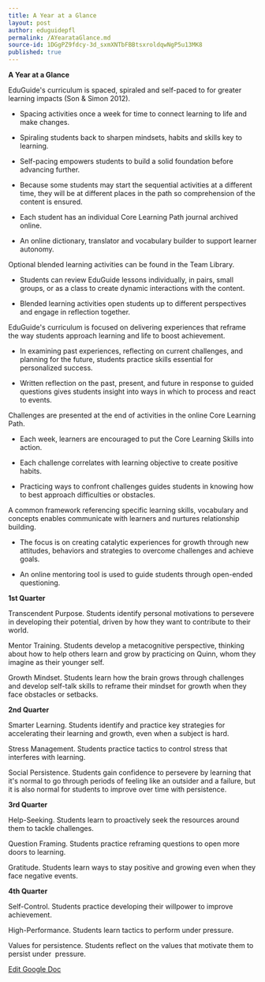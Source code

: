```yaml
---
title: A Year at a Glance
layout: post
author: eduguidepfl
permalink: /AYearataGlance.md
source-id: 1DGgPZ9fdcy-3d_sxmXNTbFBBtsxroldqwNgP5u13MK8
published: true
---
```

**A Year at a Glance**

EduGuide's curriculum is spaced, spiraled and self-paced to for greater learning impacts (Son & Simon 2012).

* Spacing activities once a week for time to connect learning to life and make changes.

* Spiraling students back to sharpen mindsets, habits and skills key to learning.

* Self-pacing empowers students to build a solid foundation before advancing further.

* Because some students may start the sequential activities at a different time, they will be at different places in the path so comprehension of the content is ensured.

* Each student has an individual Core Learning Path journal archived online.

* An online dictionary, translator and vocabulary builder to support learner autonomy.

Optional blended learning activities can be found in the Team Library.

* Students can review EduGuide lessons individually, in pairs, small groups, or as a class to create dynamic interactions with the content.

* Blended learning activities open students up to different perspectives and engage in reflection together.

EduGuide's curriculum is focused on delivering experiences that reframe the way students approach learning and life to boost achievement.

* In examining past experiences, reflecting on current challenges, and planning for the future, students practice skills essential for personalized success.

* Written reflection on the past, present, and future in response to guided questions gives students insight into ways in which to process and react to events.

Challenges are presented at the end of activities in the online Core Learning Path. 

* Each week, learners are encouraged to put the Core Learning Skills into action.

* Each challenge correlates with learning objective to create positive habits.

* Practicing ways to confront challenges guides students in knowing how to best approach difficulties or obstacles. 

A common framework referencing specific learning skills, vocabulary and concepts enables communicate with learners and nurtures relationship building.

* The focus is on creating catalytic experiences for growth through new attitudes, behaviors and strategies to overcome challenges and achieve goals.

* An online mentoring tool is used to guide students through open-ended questioning.

**1st Quarter**

Transcendent Purpose. Students identify personal motivations to persevere in developing their potential, driven by how they want to contribute to their world.

Mentor Training. Students develop a metacognitive perspective, thinking about how to help others learn and grow by practicing on Quinn, whom they imagine as their younger self.

Growth Mindset. Students learn how the brain grows through challenges and develop self-talk skills to reframe their mindset for growth when they face obstacles or setbacks. 

**2nd Quarter**

Smarter Learning. Students identify and practice key strategies for accelerating their learning and growth, even when a subject is hard. 

Stress Management. Students practice tactics to control stress that interferes with learning. 

Social Persistence. Students gain confidence to persevere by learning that it's normal to go through periods of feeling like an outsider and a failure, but it is also normal for students to improve over time with persistence. 

**3rd Quarter **

Help-Seeking. Students learn to proactively seek the resources around them to tackle challenges.

Question Framing. Students practice reframing questions to open more doors to learning. 

Gratitude. Students learn ways to stay positive and growing even when they face negative events. 

**4th Quarter  **

Self-Control. Students practice developing their willpower to improve achievement.

High-Performance. Students learn tactics to perform under pressure.

Values for persistence. Students reflect on the values that motivate them to persist under  pressure.

[Edit Google Doc](https://docs.google.com/document/d/1DGgPZ9fdcy-3d_sxmXNTbFBBtsxroldqwNgP5u13MK8/edit?usp=sharing)

